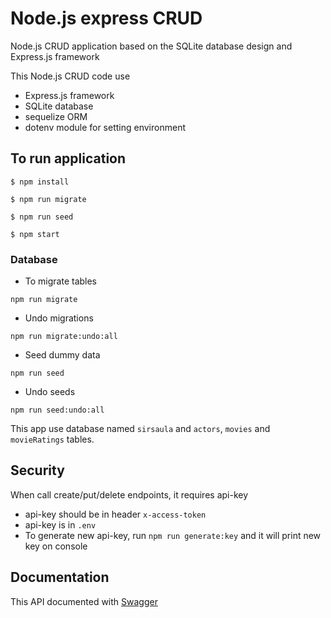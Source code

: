 # Node.js express CRUD

Node.js CRUD application based on the SQLite database design and Express.js framework

This Node.js CRUD code use

- Express.js framework
- SQLite database
- sequelize ORM
- dotenv module for setting environment

## To run application

```
$ npm install

$ npm run migrate

$ npm run seed

$ npm start
```

### Database

- To migrate tables

```
npm run migrate
```

- Undo migrations

```
npm run migrate:undo:all
```

- Seed dummy data

```
npm run seed
```

- Undo seeds

```
npm run seed:undo:all
```

This app use database named `sirsaula` and `actors`, `movies` and `movieRatings` tables.

## Security

When call create/put/delete endpoints, it requires api-key

- api-key should be in header `x-access-token`
- api-key is in `.env`
- To generate new api-key, run `npm run generate:key` and it will print new key on console

## Documentation

This API documented with [Swagger](http://localhost:8080/api-docs)
